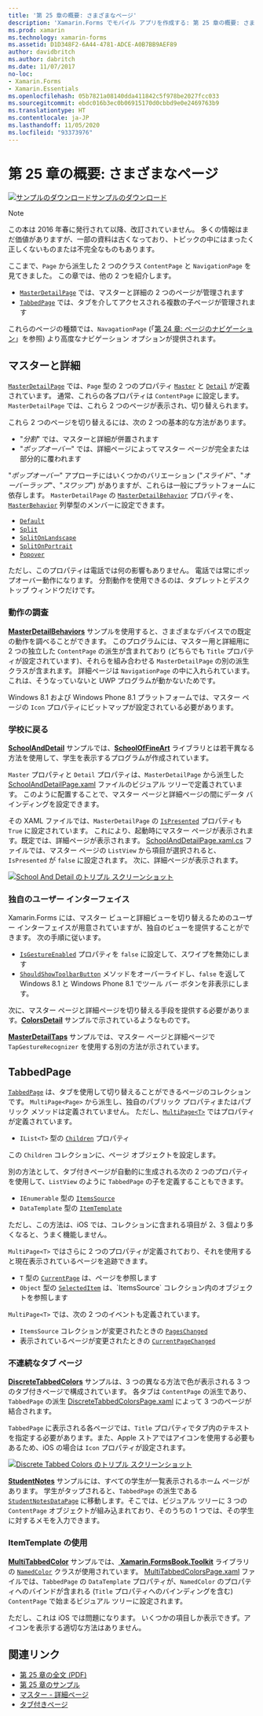 ```yaml
---
title: '第 25 章の概要: さまざまなページ'
description: 'Xamarin.Forms でモバイル アプリを作成する: 第 25 章の概要: さまざまなページ'
ms.prod: xamarin
ms.technology: xamarin-forms
ms.assetid: D1D348F2-6A44-4781-ADCE-A0B7BB9AEF89
author: davidbritch
ms.author: dabritch
ms.date: 11/07/2017
no-loc:
- Xamarin.Forms
- Xamarin.Essentials
ms.openlocfilehash: 05b7821a08140dda411842c5f978be2027fcc033
ms.sourcegitcommit: ebdc016b3ec0b06915170d0cbbd9e0e2469763b9
ms.translationtype: HT
ms.contentlocale: ja-JP
ms.lasthandoff: 11/05/2020
ms.locfileid: "93373976"
---
```

# <a name="summary-of-chapter-25-page-varieties"></a>第 25 章の概要: さまざまなページ

[![サンプルのダウンロード](~/media/shared/download.png)サンプルのダウンロード](https://github.com/xamarin/xamarin-forms-book-samples/tree/master/Chapter25)

> [!NOTE]
> この本は 2016 年春に発行されて以降、改訂されていません。 多くの情報はまだ価値がありますが、一部の資料は古くなっており、トピックの中にはまったく正しくないものまたは不完全なものもあります。

ここまで、`Page` から派生した 2 つのクラス `ContentPage` と `NavigationPage` を見てきました。 この章では、他の 2 つを紹介します。

- [`MasterDetailPage`](xref:Xamarin.Forms.MasterDetailPage) では、マスターと詳細の 2 つのページが管理されます
- [`TabbedPage`](xref:Xamarin.Forms.TabbedPage) では、タブを介してアクセスされる複数の子ページが管理されます

これらのページの種類では、`NavagationPage` (「[第 24 章: ページのナビゲーション](~/xamarin-forms/creating-mobile-apps-xamarin-forms/summaries/chapter24.md)」を参照) より高度なナビゲーション オプションが提供されます。

## <a name="master-and-detail"></a>マスターと詳細

[`MasterDetailPage`](xref:Xamarin.Forms.MasterDetailPage) では、`Page` 型の 2 つのプロパティ [`Master`](xref:Xamarin.Forms.MasterDetailPage.Master) と [`Detail`](xref:Xamarin.Forms.MasterDetailPage.Detail) が定義されています。 通常、これらの各プロパティは `ContentPage` に設定します。 `MasterDetailPage` では、これら 2 つのページが表示され、切り替えられます。

これら 2 つのページを切り替えるには、次の 2 つの基本的な方法があります。

- "*分割*" では、マスターと詳細が併置されます
- "*ポップオーバー*" では、詳細ページによってマスター ページが完全または部分的に覆われます

"*ポップオーバー*" アプローチにはいくつかのバリエーション ("*スライド*"、"*オーバーラップ*"、"*スワップ*") がありますが、これらは一般にプラットフォームに依存します。 `MasterDetailPage` の [`MasterDetailBehavior`](xref:Xamarin.Forms.MasterDetailPage.MasterBehavior) プロパティを、[`MasterBehavior`](xref:Xamarin.Forms.MasterBehavior) 列挙型のメンバーに設定できます。

- [`Default`](xref:Xamarin.Forms.MasterBehavior.Default)
- [`Split`](xref:Xamarin.Forms.MasterBehavior.Split)
- [`SplitOnLandscape`](xref:Xamarin.Forms.MasterBehavior.SplitOnLandscape)
- [`SplitOnPortrait`](xref:Xamarin.Forms.MasterBehavior.SplitOnPortrait)
- [`Popover`](xref:Xamarin.Forms.MasterBehavior.Popover)

ただし、このプロパティは電話では何の影響もありません。 電話では常にポップオーバー動作になります。 分割動作を使用できるのは、タブレットとデスクトップ ウィンドウだけです。

### <a name="exploring-the-behaviors"></a>動作の調査

[**MasterDetailBehaviors**](https://github.com/xamarin/xamarin-forms-book-samples/tree/master/Chapter25/MasterDetailBehaviors) サンプルを使用すると、さまざまなデバイスでの既定の動作を調べることができます。 このプログラムには、マスター用と詳細用に 2 つの独立した `ContentPage` の派生が含まれており (どちらでも `Title` プロパティが設定されています)、それらを組み合わせる `MasterDetailPage` の別の派生クラスが含まれます。 詳細ページは `NavigationPage` の中に入れられています。これは、そうなっていないと UWP プログラムが動かないためです。

Windows 8.1 および Windows Phone 8.1 プラットフォームでは、マスター ページの `Icon` プロパティにビットマップが設定されている必要があります。

### <a name="back-to-school"></a>学校に戻る

[**SchoolAndDetail**](https://github.com/xamarin/xamarin-forms-book-samples/tree/master/Chapter25/SchoolAndDetail) サンプルでは、[**SchoolOfFineArt**](https://github.com/xamarin/xamarin-forms-book-samples/tree/master/Libraries/SchoolOfFineArt) ライブラリとは若干異なる方法を使用して、学生を表示するプログラムが作成されています。

`Master` プロパティと `Detail` プロパティは、`MasterDetailPage` から派生した [SchoolAndDetailPage.xaml](https://github.com/xamarin/xamarin-forms-book-samples/blob/master/Chapter25/SchoolAndDetail/SchoolAndDetail/SchoolAndDetail/SchoolAndDetailPage.xaml) ファイルのビジュアル ツリーで定義されています。 このように配置することで、マスター ページと詳細ページの間にデータ バインディングを設定できます。

その XAML ファイルでは、`MasterDetailPage` の [`IsPresented`](xref:Xamarin.Forms.MasterDetailPage.IsPresented) プロパティも `True` に設定されています。 これにより、起動時にマスター ページが表示されます。既定では、詳細ページが表示されます。 [SchoolAndDetailPage.xaml.cs](https://github.com/xamarin/xamarin-forms-book-samples/blob/master/Chapter25/SchoolAndDetail/SchoolAndDetail/SchoolAndDetail/SchoolAndDetailPage.xaml.cs) ファイルでは、マスター ページの `ListView` から項目が選択されると、`IsPresented` が `false` に設定されます。 次に、詳細ページが表示されます。

[![School And Detail のトリプル スクリーンショット](images/ch25fg09-small.png "MasterDetailPage からの詳細ページ")](images/ch25fg09-large.png#lightbox "MasterDetailPage からの詳細ページ")

### <a name="your-own-user-interface"></a>独自のユーザー インターフェイス

Xamarin.Forms には、マスター ビューと詳細ビューを切り替えるためのユーザー インターフェイスが用意されていますが、独自のビューを提供することができます。 次の手順に従います。

- [`IsGestureEnabled`](xref:Xamarin.Forms.MasterDetailPage.IsGestureEnabled) プロパティを `false` に設定して、スワイプを無効にします
- [`ShouldShowToolbarButton`](xref:Xamarin.Forms.MasterDetailPage.ShouldShowToolbarButton) メソッドをオーバーライドし、`false` を返して Windows 8.1 と Windows Phone 8.1 でツール バー ボタンを非表示にします。

次に、マスター ページと詳細ページを切り替える手段を提供する必要があります。[**ColorsDetail**](https://github.com/xamarin/xamarin-forms-book-samples/tree/master/Chapter25/ColorsDetails) サンプルで示されているようなものです。

[**MasterDetailTaps**](https://github.com/xamarin/xamarin-forms-book-samples/tree/master/Chapter25/MasterDetailTaps) サンプルでは、マスター ページと詳細ページで `TapGestureRecognizer` を使用する別の方法が示されています。

## <a name="tabbedpage"></a>TabbedPage

[`TabbedPage`](xref:Xamarin.Forms.TabbedPage) は、タブを使用して切り替えることができるページのコレクションです。 `MultiPage<Page>` から派生し、独自のパブリック プロパティまたはパブリック メソッドは定義されていません。 ただし、[`MultiPage<T>`](xref:Xamarin.Forms.MultiPage`1) ではプロパティが定義されています。

- `IList<T>` 型の [`Children`](xref:Xamarin.Forms.MultiPage`1.Children) プロパティ

この `Children` コレクションに、ページ オブジェクトを設定します。

別の方法として、タブ付きページが自動的に生成される次の 2 つのプロパティを使用して、`ListView` のように `TabbedPage` の子を定義することもできます。

- `IEnumerable` 型の [`ItemsSource`](xref:Xamarin.Forms.MultiPage`1.ItemsSource)
- `DataTemplate` 型の [`ItemTemplate`](xref:Xamarin.Forms.MultiPage`1.ItemTemplate)

ただし、この方法は、iOS では、コレクションに含まれる項目が 2、3 個より多くなると、うまく機能しません。

`MultiPage<T>` ではさらに 2 つのプロパティが定義されており、それを使用すると現在表示されているページを追跡できます。

- `T` 型の [`CurrentPage`](xref:Xamarin.Forms.MultiPage`1.CurrentPage) は、ページを参照します
- `Object` 型の [`SelectedItem`](xref:Xamarin.Forms.MultiPage`1.SelectedItem) は、`ItemsSource` コレクション内のオブジェクトを参照します

`MultiPage<T>` では、次の 2 つのイベントも定義されています。

- `ItemsSource` コレクションが変更されたときの [`PagesChanged`](xref:Xamarin.Forms.MultiPage`1.PagesChanged)
- 表示されているページが変更されたときの [`CurrentPageChanged`](xref:Xamarin.Forms.MultiPage`1.CurrentPageChanged)

### <a name="discrete-tab-pages"></a>不連続なタブ ページ

[**DiscreteTabbedColors**](https://github.com/xamarin/xamarin-forms-book-samples/tree/master/Chapter25/DiscreteTabbedColors) サンプルは、3 つの異なる方法で色が表示される 3 つのタブ付きページで構成されています。 各タブは `ContentPage` の派生であり、`TabbedPage` の派生 [DiscreteTabbedColorsPage.xaml](https://github.com/xamarin/xamarin-forms-book-samples/blob/master/Chapter25/DiscreteTabbedColors/DiscreteTabbedColors/DiscreteTabbedColors/DiscreteTabbedColorsPage.xaml) によって 3 つのページが結合されます。

`TabbedPage` に表示される各ページでは、`Title` プロパティでタブ内のテキストを指定する必要があります。また、Apple ストアではアイコンを使用する必要もあるため、iOS の場合は `Icon` プロパティが設定されます。

[![Discrete Tabbed Colors のトリプル スクリーンショット](images/ch25fg13-small.png "TabbedPage")](images/ch25fg13-large.png#lightbox "TabbedPage")

[**StudentNotes**](https://github.com/xamarin/xamarin-forms-book-samples/tree/master/Chapter25/StudentNotes) サンプルには、すべての学生が一覧表示されるホーム ページがあります。 学生がタップされると、`TabbedPage` の派生である [`StudentNotesDataPage`](https://github.com/xamarin/xamarin-forms-book-samples/blob/master/Chapter25/StudentNotes/StudentNotes/StudentNotes/StudentNotesDataPage.xaml) に移動します。そこでは、ビジュアル ツリーに 3 つの `ContentPage` オブジェクトが組み込まれており、そのうちの 1 つでは、その学生に対するメモを入力できます。

### <a name="using-an-itemtemplate"></a>ItemTemplate の使用

[**MultiTabbedColor**](https://github.com/xamarin/xamarin-forms-book-samples/tree/master/Chapter25/MultiTabbedColors) サンプルでは、[ **Xamarin.FormsBook.Toolkit**](https://github.com/xamarin/xamarin-forms-book-samples/tree/master/Libraries/Xamarin.FormsBook.Toolkit) ライブラリの [`NamedColor`](https://github.com/xamarin/xamarin-forms-book-samples/blob/master/Libraries/Xamarin.FormsBook.Toolkit/Xamarin.FormsBook.Toolkit/NamedColor.cs) クラスが使用されています。 [MultiTabbedColorsPage.xaml](https://github.com/xamarin/xamarin-forms-book-samples/blob/master/Chapter25/MultiTabbedColors/MultiTabbedColors/MultiTabbedColors/MultiTabbedColorsPage.xaml) ファイルでは、`TabbedPage` の `DataTemplate` プロパティが、`NamedColor` のプロパティへのバインドが含まれる (`Title` プロパティへのバインディングを含む) `ContentPage` で始まるビジュアル ツリーに設定されます。

ただし、これは iOS では問題になります。 いくつかの項目しか表示できず。アイコンを表示する適切な方法はありません。

## <a name="related-links"></a>関連リンク

- [第 25 章の全文 (PDF)](https://download.xamarin.com/developer/xamarin-forms-book/XamarinFormsBook-Ch25-Apr2016.pdf)
- [第 25 章のサンプル](https://github.com/xamarin/xamarin-forms-book-samples/tree/master/Chapter25)
- [マスター - 詳細ページ](~/xamarin-forms/app-fundamentals/navigation/master-detail-page.md)
- [タブ付きページ](~/xamarin-forms/app-fundamentals/navigation/tabbed-page.md)
